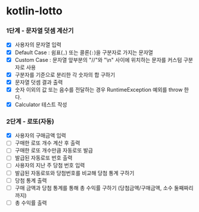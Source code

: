 # kotlin-lotto

### 1단계 - 문자열 덧셈 계산기

- [x] 사용자의 문자열 입력
- [x] Default Case : 쉼표(`,`) 또는 콜론(`:`)을 구분자로 가지는 문자열
- [x] Custom Case : 문자열 앞부분의 "//"와 "\n" 사이에 위치하는 문자를 커스텀 구분자로 사용
- [x] 구분자를 기준으로 분리한 각 숫자의 합 구하기
- [x] 문자열 덧셈 결과 출력
- [x] 숫자 이외의 값 또는 음수를 전달하는 경우 RuntimeException 예외를 throw 한다.
- [x] Calculator 테스트 작성

### 2단계 - 로또(자동)
- [x] 사용자의 구매금액 입력
- [ ] 구매한 로또 개수 계산 후 출력
- [ ] 구매한 로또 개수만큼 자동로또 발급
- [ ] 발급된 자동로또 번호 출력
- [ ] 사용자의 지난 주 당첨 번호 입력
- [ ] 발급된 자동로또와 당첨번호를 비교해 당첨 통계 구하기
- [ ] 당첨 통계 출력
- [ ] 구매 금액과 당첨 통계를 통해 총 수익률 구하기 (당첨금액/구매금액, 소수 둘째짜리까지)
- [ ] 총 수익률 출력

